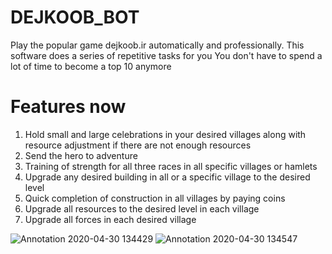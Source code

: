 # DEJKOOB_BOT
Play the popular game dejkoob.ir automatically and professionally.
This software does a series of repetitive tasks for you
You don't have to spend a lot of time to become a top 10 anymore


# Features now
1. Hold small and large celebrations in your desired villages along with resource adjustment if there are not enough resources
2. Send the hero to adventure
3. Training of strength for all three races in all specific villages or hamlets
4. Upgrade any desired building in all or a specific village to the desired level
5. Quick completion of construction in all villages by paying coins
6. Upgrade all resources to the desired level in each village
7. Upgrade all forces in each desired village


![Annotation 2020-04-30 134429](https://user-images.githubusercontent.com/57312476/80693755-be6bc100-8ae8-11ea-8579-d4a4a09c130f.png)
![Annotation 2020-04-30 134547](https://user-images.githubusercontent.com/57312476/80693880-ee1ac900-8ae8-11ea-8201-a07de797bba1.png)

